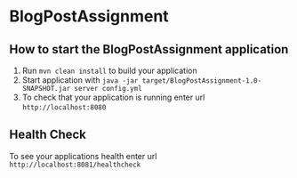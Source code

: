 # BlogPostAssignment

How to start the BlogPostAssignment application
---

1. Run `mvn clean install` to build your application
1. Start application with `java -jar target/BlogPostAssignment-1.0-SNAPSHOT.jar server config.yml`
1. To check that your application is running enter url `http://localhost:8080`

Health Check
---

To see your applications health enter url `http://localhost:8081/healthcheck`
